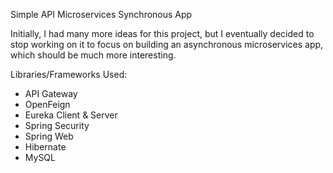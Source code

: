 Simple API Microservices Synchronous App

Initially, I had many more ideas for this project, but I eventually decided to stop working on it to focus on building an asynchronous microservices app, which should be much more interesting.

Libraries/Frameworks Used:

- API Gateway
- OpenFeign
- Eureka Client & Server
- Spring Security
- Spring Web
- Hibernate
- MySQL
